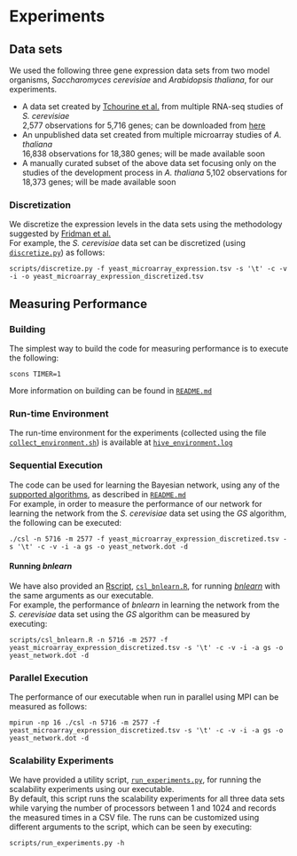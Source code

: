 # Experiments

## Data sets
We used the following three gene expression data sets from two model organisms, _Saccharomyces cerevisiae_ and _Arabidopsis thaliana_, for our experiments.
* A data set created by [Tchourine et al.](https://www.ncbi.nlm.nih.gov/pmc/articles/PMC5987223/) from multiple RNA-seq studies of _S. cerevisiae_  
2,577 observations for 5,716 genes; can be downloaded from [here](https://zenodo.org/record/3355524#.Xpx0t1NKhhE)
* An unpublished data set created from multiple microarray studies of _A. thaliana_  
16,838 observations for 18,380 genes; will be made available soon
* A manually curated subset of the above data set focusing only on the studies of the development process in _A. thaliana_
5,102 observations for 18,373 genes; will be made available soon

### Discretization
We discretize the expression levels in the data sets using the methodology suggested by [Fridman et al.](https://www.ncbi.nlm.nih.gov/pubmed/11108481)  
For example, the _S. cerevisiae_ data set can be discretized (using [`discretize.py`](scripts/discretize.py)) as follows:
<pre><code>scripts/discretize.py -f yeast_microarray_expression.tsv -s '\t' -c -v -i -o yeast_microarray_expression_discretized.tsv
</code></pre>

## Measuring Performance

### Building
The simplest way to build the code for measuring performance is to execute the following:
<pre><code>scons TIMER=1
</code></pre>
More information on building can be found in [`README.md`](README.md#building)

### Run-time Environment
The run-time environment for the experiments (collected using the file [`collect_environment.sh`](https://github.com/SC-Tech-Program/Author-Kit/blob/master/collect_environment.sh))
is available at [`hive_environment.log`](scripts/hive_environment.log)

### Sequential Execution
The code can be used for learning the Bayesian network, using any of the [supported algorithms](README.md#algorithms), as described in [`README.md`](README.md#execution)  
For example, in order to measure the performance of our network for learning the network from the _S. cerevisiae_ data set using the _GS_ algorithm, the following can be executed:
<pre><code>./csl -n 5716 -m 2577 -f yeast_microarray_expression_discretized.tsv -s '\t' -c -v -i -a gs -o yeast_network.dot -d
</code></pre>

#### Running _bnlearn_
We have also provided an [Rscript](https://www.rdocumentation.org/packages/utils/versions/3.6.2/topics/Rscript), [`csl_bnlearn.R`](scripts/csl_bnlearn.R), for running [_bnlearn_](https://www.bnlearn.com/) with the same arguments as our executable.  
For example, the performance of _bnlearn_ in learning the network from the _S. cerevisiae_ data set using the _GS_ algorithm can be measured by executing:
<pre><code>scripts/csl_bnlearn.R -n 5716 -m 2577 -f yeast_microarray_expression_discretized.tsv -s '\t' -c -v -i -a gs -o yeast_network.dot -d
</code></pre>

### Parallel Execution
The performance of our executable when run in parallel using MPI can be measured as follows:
<pre><code>mpirun -np 16 ./csl -n 5716 -m 2577 -f yeast_microarray_expression_discretized.tsv -s '\t' -c -v -i -a gs -o yeast_network.dot -d
</code></pre>

### Scalability Experiments
We have provided a utility script, [`run_experiments.py`](scripts/run_experiments.py), for running the scalability experiments using our executable.  
By default, this script runs the scalability experiments for all three data sets while varying the number of processors between 1 and 1024 and records the measured times in a CSV file.
The runs can be customized using different arguments to the script, which can be seen by executing:
<pre><code>scripts/run_experiments.py -h
</code</pre>
